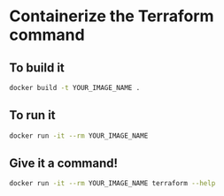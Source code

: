 # Containerize the Terraform command

## To build it

```bash
docker build -t YOUR_IMAGE_NAME .
```

## To run it

```bash
docker run -it --rm YOUR_IMAGE_NAME
```

## Give it a command!

```bash
docker run -it --rm YOUR_IMAGE_NAME terraform --help
```
